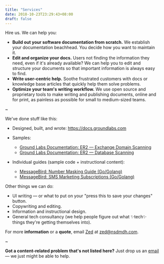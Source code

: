 ```yaml
---
title: "Services"
date: 2018-10-23T23:29:43+08:00
draft: false
---
```


Hire us. We can help you:

- **Build out your software documentation from scratch.** We establish your documentation beachhead. You decide how you want to maintain it.
- **Edit and organize your docs.** Users not finding the information they need, even if it's already available? We can help you to edit and structure your documents so that important information is always easy to find.
- **Write user-centric help.** Soothe frustrated customers with docs or knowledge base articles that quickly help them solve problems.
- **Optimize your team's writing workflow.** We use open source and proprietary tools to make writing and publishing documents, online and for print, as painless as possible for small to medium-sized teams.

*~*

We've done stuff like this:

* Designed, built, and wrote: https://docs.groundlabs.com
* Samples:
  * [Ground Labs Documentation: ER2 — Exchange Domain Scanning](https://docs.groundlabs.com/er2.0.26/Content/Targets/Add_Targets/Cloud_Targets/Exchange_Domain.htm)
  * [Ground Labs Documentation: ER2 — Database Scanning](https://docs.groundlabs.com/er2.0.26/Content/Targets/Add_Targets/Server_Targets/Databases.htm)

* Individual guides (sample code + instructional content): 
  * [MessageBird: Number Masking Guide (Go/Golang)](https://github.com/messagebirdguides/masked-numbers-guide-go)
  * [MessageBird: SMS Marketing Subscriptions (Go/Golang)](https://github.com/messagebirdguides/subscriptions-guide-go)

Other things we can do:

- UI writing — or what to put on your "press this to save your changes" button.
- Copywriting and editing.
- Information and instructional design.
- General tech consultancy (we help people figure out what ✨tech✨ things they're getting themselves into).

For more **information** or a **quote**, email [Zed](https://www.zeddee.com/) at [zed@nsdmdh.com](mailto://zed@nsdmdh.com).

*~*

**Got a content-related problem that's not listed here?** Just drop us an [email](mailto://zed@nsdmdh.com) — we just might be able to help.
